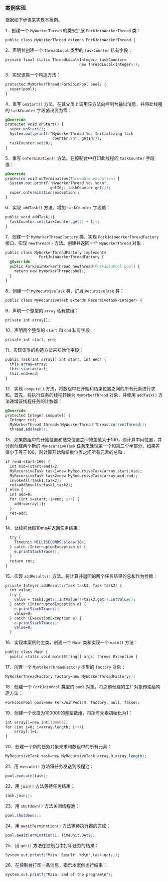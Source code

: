 ### 案例实现

根据如下步骤来实现本案例。

1．创建一个 `MyWorkerThread` 的类来扩展 `ForkJoinWorkerThread` 类：

```css
public class MyWorkerThread extends ForkJoinWorkerThread {
```

2．声明并创建一个 `ThreadLocal` 类型的 `taskCounter` 私有字段：

```css
private final static ThreadLocal<Integer> taskCounter=
                                 new ThreadLocal<Integer>();
```

3．实现该类一个构造方法：

```css
protected MyWorkerThread(ForkJoinPool pool) {
  super(pool);
}
```

4．重写 `onStart()` 方法。在其父类上调用该方法向控制台输出消息，并将此线程的 `taskCounter` 字段值设置为零：

```css
@Override
protected void onStart() {
  super.onStart();
  System.out.printf("MyWorkerThread %d: Initializing task
                     counter.\n", getId());
  taskCounter.set(0);
}
```

5．重写 `onTermination()` 方法。在控制台中打印此线程的 `taskCounter` 字段值：

```css
@Override
protected void onTermination(Throwable exception) {
  System.out.printf("MyWorkerThread %d: %d\n",
                    getId(),taskCounter.get());
  super.onTermination(exception);
}
```

6．实现 `addTask()` 方法。增加 `taskCounter` 字段值：

```css
public void addTask(){
  taskCounter.set(taskCounter.get() + 1);;
}
```

7．创建一个 `MyWorkerThreadFactory` 类，实现 `ForkJoinWorkerThreadFactory` 接口，实现 `newThread()` 方法。创建并返回一个 `MyWorkerThread` 对象：

```css
public class MyWorkerThreadFactory implements
               ForkJoinWorkerThreadFactory {
  @Override
  public ForkJoinWorkerThread newThread(ForkJoinPool pool) {
    return new MyWorkerThread(pool);
  }
}
```

8．创建一个 `MyRecursiveTask` 类，扩展 `RecursiveTask` 类：

```css
public class MyRecursiveTask extends RecursiveTask<Integer> {
```

9．声明一个整型的 `array` 私有数组：

```css
private int array[];
```

10．声明两个整型的 `start` 和 `end` 私有字段：

```css
private int start, end;
```

11．实现该类的构造方法来初始化字段：

```css
public Task(int array[],int start, int end) {
  this.array=array;
  this.start=start;
  this.end=end;
}
```

12．实现 `compute()` 方法，将数组中在开始和结束位置之间的所有元素进行求和。首先，将执行任务的线程转换为 `MyWorkerThread` 对象，并使用 `addTask()` 方法递增该线程任务的计数器：

```css
@Override
protected Integer compute() {
  Integer ret;
  MyWorkerThread thread=(MyWorkerThread)Thread.currentThread();
  thread.addTask();
```

13．如果数组中的开始位置和结束位置之间的差值大于100，则计算中间位置，并分别创建两个新的 `MyRecursiveTask` 任务来处理第一个和第二个半部分。如果差值小于等于100，则计算开始和结束位置之间所有元素的总和：

```css
if (end-start>100) {
  int mid=(start+end)/2;
  MyRecursiveTask task1=new MyRecursiveTask(array,start,mid);
  MyRecursiveTask task2=new MyRecursiveTask(array,mid,end);
  invokeAll(task1,task2);
  ret=addResults(task1,task2);
} else {
  int add=0;
  for (int i=start; i<end; i++) {
    add+=array[i];
  }
  ret=add;
}
```

14．让线程休眠10ms并返回任务结果：

```css
  try {
    TimeUnit.MILLISECONDS.sleep(10);
  } catch (InterruptedException e) {
    e.printStackTrace();
  }
  return ret;
}
```

15．实现 `addResults()` 方法。将计算并返回的两个任务结果的总和作为参数：

```css
private Integer addResults(Task task1, Task task2) {
  int value;
  try {
    value = task1.get().intValue()+task2.get().intValue();
  } catch (InterruptedException e) {
    e.printStackTrace();
    value=0;
  } catch (ExecutionException e) {
    e.printStackTrace();
    value=0;
  }
```

16．实现本案例的主类，创建一个 `Main` 类和实现一个 `main()` 方法：

```css
public class Main {
  public static void main(String[] args) throws Exception {
```

17．创建一个 `MyWorkerThreadFactory` 类型的 `factory` 对象：

```css
MyWorkerThreadFactory factory=new MyWorkerThreadFactory();
```

18．创建一个 `ForkJoinPool` 类型的 `pool` 对象。将之前创建的工厂对象传递给构造方法：

```css
ForkJoinPool pool=new ForkJoinPool(4, factory, null, false);
```

19．创建一个长度为100000的整型数组。将所有元素初始化为1：

```css
int array[]=new int[100000];
for (int i=0; i<array.length; i++){
    array[i]=1;
}
```

20．创建一个新的任务对象来求和数组中的所有元素：

```css
MyRecursiveTask task=new MyRecursiveTask(array,0,array.length);
```

21．用 `execute()` 方法将任务发送到线程池：

```css
pool.execute(task);
```

22．用 `join()` 方法等待任务结束：

```css
task.join();
```

23．用 `shutdown()` 方法关闭线程池：

```css
pool.shutdown();
```

24．用 `awaitTermination()` 方法等待执行器的完成：

```css
pool.awaitTermination(1, TimeUnit.DAYS);
```

25．用 `get()` 方法在控制台中打印任务的结果：

```css
System.out.printf("Main: Result: %d\n",task.get());
```

26．在控制台打印一条消息，指示本案例运行结束：

```css
System.out.printf("Main: End of the program\n");
```


